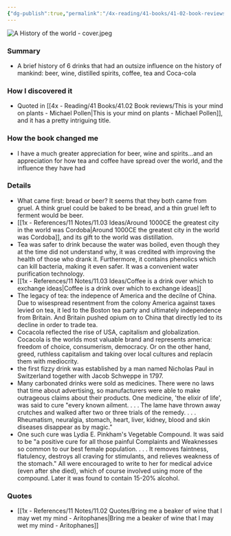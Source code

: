 ```yaml
---
{"dg-publish":true,"permalink":"/4x-reading/41-books/41-02-book-reviews/a-history-of-the-world-in-6-glasses-tom-standage/","title":"A history of the world in 6 glasses - Tom Standage","created":"2024-02-14T20:17:41.018+03:00","updated":"2024-02-14T20:17:41.018+03:00"}
---
```


![A History of the world - cover.jpeg](/img/user/4x%20-%20Reading/41%20Books/41.03%20Cover%20images/A%20History%20of%20the%20world%20-%20cover.jpeg)
### Summary
- A brief history of 6 drinks that had an outsize influence on the history of mankind: beer, wine, distilled spirits, coffee, tea and Coca-cola

### How I discovered it
- Quoted in [[4x - Reading/41 Books/41.02 Book reviews/This is your mind on plants - Michael Pollen\|This is your mind on plants - Michael Pollen]], and it has a pretty intriguing title.

### How the book changed me
- I have a much greater appreciation for beer, wine and spirits...and an appreciation for how tea and coffee have spread over the world, and the influence they have had

### Details
- What came first: bread or beer? It seems that they both came from gruel. A think gruel could be baked to be bread, and a thin gruel left to ferment would be beer.
- [[1x - References/11 Notes/11.03 Ideas/Around 1000CE the greatest city in the world was Cordoba\|Around 1000CE the greatest city in the world was Cordoba]], and its gift to the world was distillation.
- Tea was safer to drink because the water was boiled, even though they at the time did not understand why, it was credited with improving the health of those who drank it. Furthermore, it contains phenolics which can kill bacteria, making it even safer. It was a convenient water purification technology.
- [[1x - References/11 Notes/11.03 Ideas/Coffee is a drink over which to exchange ideas\|Coffee is a drink over which to exchange ideas]]
- The legacy of tea: the indepence of America and the decilne of China. Due to wisespread resentment from the colony America against taxes levied on tea, it led to the Boston tea party and ultimately independence from Britain. And Britain pushed opium on to China that directly led to its decline in order to trade tea.
- Cocacola reflected the rise of USA, capitalism and globalization. Cocacola is the worlds most valuable brand and represents america: freedom of choice, consumerism, democracy. Or on the other hand, greed, ruthless capitalism and taking over local cultures and replacin them with mediocrity.
- the first fizzy drink was established by a man named Nicholas Paul in Switzerland together with Jacob Schweppe in 1797.
- Many carbonated drinks were sold as medicines. There were no laws that time about advertising, so manufacturers were able to make outrageous claims about their products. One medicine, 'the elixir of life', was said to cure "every known ailment. . . . The lame have thrown away crutches and walked after two or three trials of the remedy. . . . Rheumatism, neuralgia, stomach, heart, liver, kidney, blood and skin diseases disappear as by magic."
- One such cure was Lydia E. Pinkham's Vegetable Compound. It was said to be "a positive cure for all those painful Complaints and Weaknesses so common to our best female population. . . . It removes faintness, flatulency, destroys all craving for stimulants, and relieves weakness of the stomach." All were encouraged to write to her for medical advice (even after she died), which of course involved using more of the compound. Later it was found to contain 15-20% alcohol. 

### Quotes
- [[1x - References/11 Notes/11.02 Quotes/Bring me a beaker of wine that I may wet my mind - Aritophanes\|Bring me a beaker of wine that I may wet my mind - Aritophanes]]


